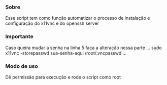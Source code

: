 ### Sobre

Esse script tem como função automatizar o processo de instalação e configuração do x11vnc e do openssh server

### Importante

Caso queira mudar a senha na linha 5 faça a alteração nessa parte ... sudo x11vnc -storepasswd sua-senha-aqui /root/.vncpasswd ...

### Modo de uso
Dê permissão para execução e rode o script como root
